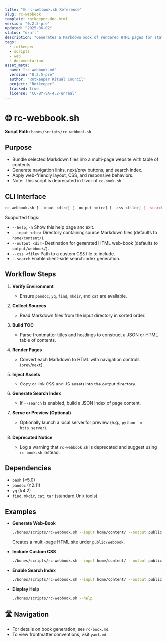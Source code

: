 ```yaml
---
title: "🌐 rc-webbook.sh Reference"
slug: rc-webbook
template: rotkeeper-doc.html
version: "0.2.5-pre"
updated: "2025-06-02"
status: "draft"
description: "Generates a Markdown book of rendered HTML pages for static web use. Deprecated in favor of rc-book.sh."
tags:
  - rotkeeper
  - scripts
  - web
  - documentation
asset_meta:
  name: "rc-webbook.md"
  version: "0.2.5-pre"
  author: "Rotkeeper Ritual Council"
  project: "Rotkeeper"
  tracked: true
  license: "CC-BY-SA-4.2-unreal"
---
```


# 🌐 rc-webbook.sh

**Script Path:** `bones/scripts/rc-webbook.sh`

## Purpose
- Bundle selected Markdown files into a multi-page website with table of contents.
- Generate navigation links, next/prev buttons, and search index.
- Apply web-friendly layout, CSS, and responsive behaviors.
- Note: This script is deprecated in favor of `rc-book.sh`.

## CLI Interface

```bash
rc-webbook.sh [--input <dir>] [--output <dir>] [--css <file>] [--search] [--help]
```

Supported flags:
- `--help`, `-h`
  Show this help page and exit.
- `--input <dir>`
  Directory containing source Markdown files (defaults to `home/content/`).
- `--output <dir>`
  Destination for generated HTML web-book (defaults to `output/webbook/`).
- `--css <file>`
  Path to a custom CSS file to include.
- `--search`
  Enable client-side search index generation.

## Workflow Steps

1. **Verify Environment**
   - Ensure `pandoc`, `yq`, `find`, `mkdir`, and `cat` are available.

2. **Collect Sources**
   - Read Markdown files from the input directory in sorted order.

3. **Build TOC**
   - Parse frontmatter titles and headings to construct a JSON or HTML table of contents.

4. **Render Pages**
   - Convert each Markdown to HTML with navigation controls (`prev`/`next`).

5. **Inject Assets**
   - Copy or link CSS and JS assets into the output directory.

6. **Generate Search Index**
   - If `--search` is enabled, build a JSON index of page content.

7. **Serve or Preview (Optional)**
   - Optionally launch a local server for preview (e.g., `python -m http.server`).

8. **Deprecated Notice**
   - Log a warning that `rc-webbook.sh` is deprecated and suggest using `rc-book.sh` instead.

## Dependencies

- `bash` (≥5.0)
- `pandoc` (≥2.11)
- `yq` (≥4.2)
- `find`, `mkdir`, `cat`, `tar` (standard Unix tools)

## Examples

- **Generate Web-Book**
  ```bash
  ./bones/scripts/rc-webbook.sh --input home/content/ --output public/webbook
  ```
  Creates a multi-page HTML site under `public/webbook`.

- **Include Custom CSS**
  ```bash
  ./bones/scripts/rc-webbook.sh --input home/content/ --output public/webbook --css assets/book.css
  ```

- **Enable Search Index**
  ```bash
  ./bones/scripts/rc-webbook.sh --input home/content/ --output public/webbook --search
  ```

- **Display Help**
  ```bash
  ./bones/scripts/rc-webbook.sh --help
  ```

## 🛣️ Navigation

- For details on book generation, see `rc-book.md`.
- To view frontmatter conventions, visit `yaml.md`.